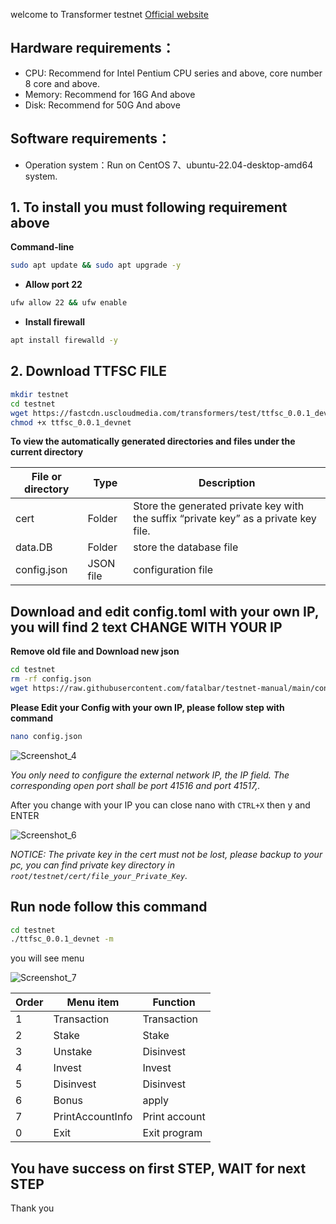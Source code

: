 welcome to Transformer testnet [Official website](https://www.tfsc.io/doc/learn/run-rpc-node/#hardware-requirements)

## Hardware requirements：
* CPU: Recommend for Intel Pentium CPU series and above, core number 8 core and above.
* Memory: Recommend for 16G And above
* Disk: Recommend for 50G And above

## Software requirements：
* Operation system：Run on CentOS 7、ubuntu-22.04-desktop-amd64 system.

## 1. To install you must following requirement above

**Command-line**
```bash
sudo apt update && sudo apt upgrade -y
```
* **Allow port 22**
```bash
ufw allow 22 && ufw enable
```
* **Install firewall**
```bash
apt install firewalld -y
```
## 2. **Download TTFSC FILE**
```bash
mkdir testnet
cd testnet
wget https://fastcdn.uscloudmedia.com/transformers/test/ttfsc_0.0.1_devnet
chmod +x ttfsc_0.0.1_devnet
```
**To view the automatically generated directories and files under the current directory**
<html>
<body>
<!--StartFragment-->

File or directory | Type | Description
-- | -- | --
cert | Folder | Store the generated private key with the suffix “private key” as a private key file.
data.DB | Folder | store the database file
config.json | JSON file | configuration file

<!--EndFragment-->
</body>
</html>

## **Download and edit config.toml with your own IP, you will find 2 text CHANGE WITH YOUR IP** 
 
 **Remove old file and Download new json**
```bash
cd testnet
rm -rf config.json
wget https://raw.githubusercontent.com/fatalbar/testnet-manual/main/config.json
```
 **Please Edit your Config with your own IP, please follow step with command**
```bash
nano config.json
```
![Screenshot_4](https://user-images.githubusercontent.com/81378817/178102969-9f3f472c-1abc-4cfa-8f30-e94dcd7e3d62.jpg)


_You only need to configure the external network IP, the IP field. The corresponding open port shall be port 41516 and port 41517,._

After you change with your IP you can close nano with
`CTRL+X` then y and ENTER

![Screenshot_6](https://user-images.githubusercontent.com/81378817/178103730-13e05637-5004-47d9-a46d-210b65314ce5.jpg)

_NOTICE:_
_The private key in the cert must not be lost, please backup to your pc, you can find private key directory in `root/testnet/cert/file_your_Private_Key`._

## **Run node follow this command**
```bash
cd testnet
./ttfsc_0.0.1_devnet -m
```
you will see menu 


![Screenshot_7](https://user-images.githubusercontent.com/81378817/178104003-cd8e4726-9f0d-44f7-99f1-ed2c5fc2038a.jpg)

<html>
<body>
<!--StartFragment-->

Order | Menu item | Function
-- | -- | --
1 | Transaction | Transaction
2 | Stake | Stake
3 | Unstake | Disinvest
4 | Invest | Invest
5 | Disinvest | Disinvest
6 | Bonus | apply
7 | PrintAccountInfo | Print account
0 | Exit | Exit program

<!--EndFragment-->
</body>
</html>

## You have success on first STEP, WAIT for next STEP 
Thank you

